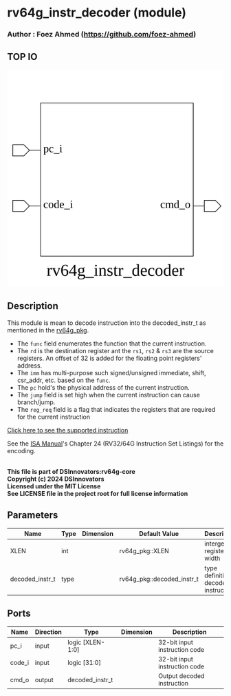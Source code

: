 # rv64g_instr_decoder (module)

### Author : Foez Ahmed (https://github.com/foez-ahmed)

## TOP IO
<img src="./rv64g_instr_decoder_top.svg">

## Description

This module is mean to decode instruction into the decoded_instr_t as mentioned in the
[rv64g_pkg](../../include/rv64g_pkg.sv).
- The `func` field enumerates the function that the current instruction.
- The `rd` is the destination register ant the `rs1`, `rs2` & `rs3` are the source registers. An
  offset of 32 is added for the floating point registers' address.
- The `imm` has multi-purpose such signed/unsigned immediate, shift, csr_addr, etc. based on the
  `func`.
- The `pc` hold's the physical address of the current instruction.
- The `jump` field is set high when the current instruction can cause branch/jump.
- The `reg_req` field is a flag that indicates the registers that are required for the current
  instruction

[Click here to see the supported instruction](../supported_instructions.md)

See the [ISA Manual](https://riscv.org/wp-content/uploads/2019/12/riscv-spec-20191213.pdf)'s Chapter
24 (RV32/64G Instruction Set Listings) for the encoding.

<br>**This file is part of DSInnovators:rv64g-core**
<br>**Copyright (c) 2024 DSInnovators**
<br>**Licensed under the MIT License**
<br>**See LICENSE file in the project root for full license information**

## Parameters
|Name|Type|Dimension|Default Value|Description|
|-|-|-|-|-|
|XLEN|int||rv64g_pkg::XLEN| interger register width|
|decoded_instr_t|type||rv64g_pkg::decoded_instr_t| type definition of decoded instruction|

## Ports
|Name|Direction|Type|Dimension|Description|
|-|-|-|-|-|
|pc_i|input|logic [XLEN-1:0]|| 32-bit input instruction code|
|code_i|input|logic [31:0]|| 32-bit input instruction code|
|cmd_o|output|decoded_instr_t|| Output decoded instruction|
